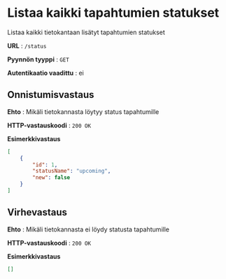 # Listaa kaikki tapahtumien statukset
Listaa kaikki tietokantaan lisätyt tapahtumien statukset

**URL** : `/status`

**Pyynnön tyyppi** : `GET`

**Autentikaatio vaadittu** : ei

## Onnistumisvastaus

**Ehto** : Mikäli tietokannasta löytyy status tapahtumille

**HTTP-vastauskoodi** : `200 OK`

**Esimerkkivastaus**

```json
[
    {
        "id": 1,
        "statusName": "upcoming",
        "new": false
    }
]
```
## Virhevastaus

**Ehto** : Mikäli tietokannasta ei löydy statusta tapahtumille

**HTTP-vastauskoodi** : `200 OK`

**Esimerkkivastaus**

```json
[]
```